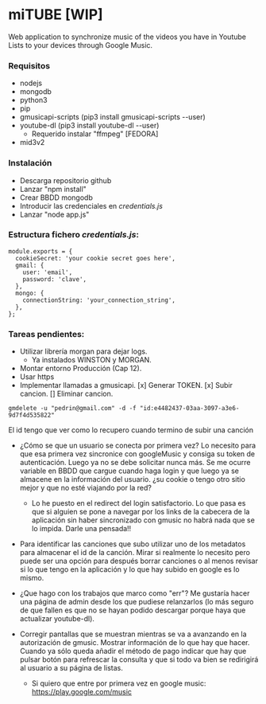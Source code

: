 # miTUBE  [WIP]
Web application to synchronize music of the videos you have in Youtube Lists to your devices through Google Music.

### Requisitos

* nodejs
* mongodb
* python3
* pip
* gmusicapi-scripts (pip3 install gmusicapi-scripts --user)
* youtube-dl (pip3 install youtube-dl --user)
  * Requerido instalar "ffmpeg" [FEDORA]
* mid3v2


### Instalación

* Descarga repositorio github
* Lanzar "npm install"
* Crear BBDD mongodb
* Introducir las credenciales en *credentials.js*
* Lanzar "node app.js"


### Estructura fichero *credentials.js*:

```
module.exports = {
  cookieSecret: 'your cookie secret goes here',
  gmail: {
    user: 'email',
    password: 'clave',
  },
  mongo: {
    connectionString: 'your_connection_string',
  },
};
```


### Tareas pendientes:

* Utilizar librería morgan para dejar logs.
  * Ya instalados WINSTON y MORGAN.
* Montar entorno Producción (Cap 12).
* Usar https
* Implementar llamadas a gmusicapi.
  [x] Generar TOKEN.
  [x] Subir cancion.
  [] Eliminar cancion. 

``` 
gmdelete -u "pedrin@gmail.com" -d -f "id:e4482437-03aa-3097-a3e6-9d7f4d535822"
```
El id tengo que ver como lo recupero cuando termino de subir una canción


* ¿Cómo se que un usuario se conecta por primera vez? Lo necesito para que esa primera vez sincronice con googleMusic y consiga su token de autenticación. Luego ya no se debe solicitar nunca más. Se me ocurre variable en BBDD que cargue cuando haga login y que luego ya se almacene en la información del usuario. ¿su cookie o tengo otro sitio mejor y que no esté viajando por la red?
  * Lo he puesto en el redirect del login satisfactorio. Lo que pasa es que si alguien se pone a navegar por los links de la cabecera de la aplicación sin haber sincronizado con gmusic no habrá nada que se lo impida. Darle una pensada!!

* Para identificar las canciones que subo utilizar uno de los metadatos para almacenar el id de la canción. Mirar si realmente lo necesito pero puede ser una opción para después borrar canciones o al menos revisar si lo que tengo en la aplicación y lo que hay subido en google es lo mismo.

* ¿Que hago con los trabajos que marco como "err"? Me gustaría hacer una página de admin desde los que pudiese relanzarlos (lo más seguro de que fallen es que no se hayan podido descargar porque haya que actualizar youtube-dl).

* Corregir pantallas que se muestran mientras se va a avanzando en la autorización de gmusic. Mostrar información de lo que hay que hacer. Cuando ya sólo queda añadir el método de pago indicar que hay que pulsar botón para refrescar la consulta y que si todo va bien se redirigirá al usuario a su página de listas.
  * Si quiero que entre por primera vez en google music: https://play.google.com/music